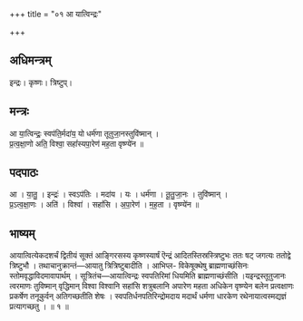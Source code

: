 +++
title = "०१ आ यात्विन्द्रः"

+++
## अधिमन्त्रम्
इन्द्रः। कृष्णः। त्रिष्टुप्।

## मन्त्रः
आ या॒त्विन्द्रः॒ स्वप॑ति॒र्मदा॑य॒ यो धर्म॑णा तूतुजा॒नस्तुवि॑ष्मान् ।  
प्र॒त्व॒क्षा॒णो अति॒ विश्वा॒ सहां॑स्यपा॒रेण॑ मह॒ता वृष्ण्ये॑न ॥

## पदपाठः
आ । या॒तु॒ । इन्द्रः॑ । स्वऽप॑तिः । मदा॑य । यः । धर्म॑णा । तू॒तु॒जा॒नः । तुवि॑ष्मान् ।  
प्र॒ऽत्व॒क्षा॒णः । अति॑ । विश्वा॑ । सहां॑सि । अ॒पा॒रेण॑ । म॒ह॒ता । वृष्ण्ये॑न ॥

## भाष्यम्
आयात्वित्येकदशर्चं द्वितीयं सूक्तं आङ्गिरसस्य कृष्णस्यार्षं ऎन्द्रं आदितस्तिस्रस्त्रिष्टुभः ततः षट् जगत्यः ततोद्वे त्रिष्टुभौ । तथाचानुक्रान्तं—आयातु त्रित्रिष्टुबादीति । आभिप्ल- विकेषूक्थेषु ब्राह्मणाच्छंसिनः स्तोमवृद्धाविदमावापार्थम् । सूत्रितंच—आयात्विन्द्रः स्वपतिरिमां धियमिति ब्राह्मणाच्छंसीति ।यइन्द्रस्तूतुजानः त्वरमाणः तुविष्मान् वृद्धिमान् विश्वा विश्वानि सहांसि शत्रुबलानि अपारेण महता अधिकेन वृष्ण्येन बलेन प्रत्वक्षाणः प्रकर्षेण तनूकुर्वन् अतिगच्छतीति शेषः । स्वपतिर्धनपतिरिन्द्रोमदाय मदार्थं धर्मणा धारकेण रथेनायात्वस्मद्यज्ञं प्रत्यागच्छतु । ॥ १ ॥